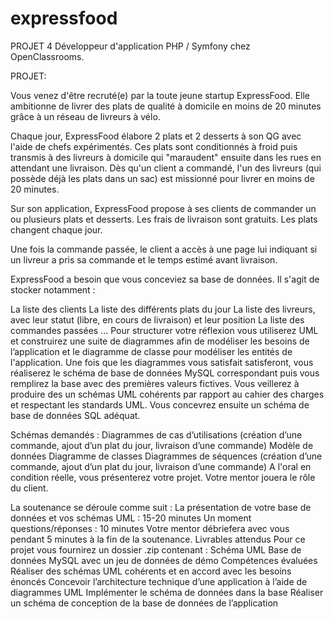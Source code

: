 # expressfood
PROJET 4  Développeur d'application PHP / Symfony chez OpenClassrooms. 

PROJET:

Vous venez d'être recruté(e) par la toute jeune startup ExpressFood. Elle ambitionne de livrer des plats de qualité à domicile en moins de 20 minutes grâce à un réseau de livreurs à vélo.

Chaque jour, ExpressFood élabore 2 plats et 2 desserts à son QG avec l'aide de chefs expérimentés. Ces plats sont conditionnés à froid puis transmis à des livreurs à domicile qui "maraudent" ensuite dans les rues en attendant une livraison. Dès qu'un client a commandé, l'un des livreurs (qui possède déjà les plats dans un sac) est missionné pour livrer en moins de 20 minutes.

Sur son application, ExpressFood propose à ses clients de commander un ou plusieurs plats et desserts. Les frais de livraison sont gratuits. Les plats changent chaque jour.

Une fois la commande passée, le client a accès à une page lui indiquant si un livreur a pris sa commande et le temps estimé avant livraison.

ExpressFood a besoin que vous conceviez sa base de données. Il s'agit de stocker notamment :

La liste des clients
La liste des différents plats du jour
La liste des livreurs, avec leur statut (libre, en cours de livraison) et leur position
La liste des commandes passées ... Pour structurer votre réflexion vous utiliserez UML et construirez une suite de diagrammes afin de modéliser les besoins de l’application et le diagramme de classe pour modéliser les entités de l'application. Une fois que les diagrammes vous satisfait satisferont, vous réaliserez le schéma de base de données MySQL correspondant puis vous remplirez la base avec des premières valeurs fictives.
Vous veillerez à produire des un schémas UML cohérents par rapport au cahier des charges et respectant les standards UML. Vous concevrez ensuite un schéma de base de données SQL adéquat.

Schémas demandés :
Diagrammes de cas d’utilisations (création d’une commande, ajout d’un plat du jour, livraison d’une commande)
Modèle de données
Diagramme de classes
Diagrammes de séquences (création d’une commande, ajout d’un plat du jour, livraison d’une commande)
A l'oral en condition réelle, vous présenterez votre projet. Votre mentor jouera le rôle du client.

La soutenance se déroule comme suit :
La présentation de votre base de données et vos schémas UML : 15-20 minutes
Un moment questions/réponses : 10 minutes Votre mentor débriefera avec vous pendant 5 minutes à la fin de la soutenance.
Livrables attendus
Pour ce projet vous fournirez un dossier .zip contenant :
Schéma UML
Base de données MySQL avec un jeu de données de démo
Compétences évaluées
Réaliser des schémas UML cohérents et en accord avec les besoins énoncés
Concevoir l’architecture technique d’une application à l’aide de diagrammes UML
Implémenter le schéma de données dans la base
Réaliser un schéma de conception de la base de données de l’application
